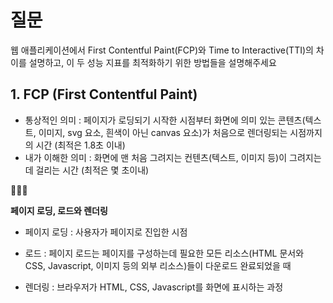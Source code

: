 # 질문

웹 애플리케이션에서 First Contentful Paint(FCP)와 Time to Interactive(TTI)의 차이를 설명하고, 이 두 성능 지표를 최적화하기 위한 방법들을 설명해주세요

## 1. FCP (First Contentful Paint)

- 통상적인 의미 : 페이지가 로딩되기 시작한 시점부터 화면에 의미 있는 콘텐츠(텍스트, 이미지, svg 요소, 흰색이 아닌 canvas 요소)가 처음으로 렌더링되는 시점까지의 시간 (최적은 1.8초 이내)
- 내가 이해한 의미 : 화면에 맨 처음 그려지는 컨텐츠(텍스트, 이미지 등)이 그려지는 데 걸리는 시간 (최적은 몇 초이내)

<aside>
🏃🏻‍♀️

**페이지 로딩, 로드와 렌더링**

- 페이지 로딩 : 사용자가 페이지로 진입한 시점

- 로드 : 페이지 로드는 페이지를 구성하는데 필요한 모든 리소스(HTML 문서와 CSS, Javascript, 이미지 등의 외부 리소스)들이 다운로드 완료되었을 때

- 렌더링 : 브라우저가 HTML, CSS, Javascript를 화면에 표시하는 과정

</aside>
